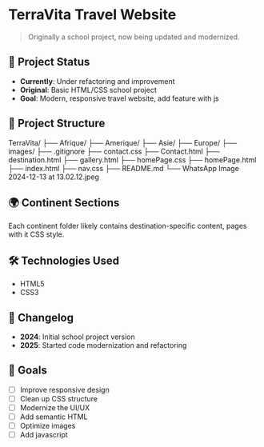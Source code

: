 # TerraVita Travel Website

> Originally a school project, now being updated and modernized.

## 🚀 Project Status
- **Currently**: Under refactoring and improvement
- **Original**: Basic HTML/CSS school project
- **Goal**: Modern, responsive travel website, add feature with js 

## 📁 Project Structure
TerraVita/
├── Afrique/
├── Amerique/
├── Asie/
├── Europe/
├── images/
├── .gitignore
├── contact.css
├── Contact.html
├── destination.html
├── gallery.html
├── homePage.css
├── homePage.html
├── index.html
├── nav.css
├── README.md
└── WhatsApp Image 2024-12-13 at 13.02.12.jpeg

## 🌍 Continent Sections
Each continent folder likely contains destination-specific content, pages with it CSS style.

## 🛠️ Technologies Used
- HTML5
- CSS3

## 📝 Changelog
- **2024**: Initial school project version
- **2025**: Started code modernization and refactoring

## 🎯 Goals
- [ ] Improve responsive design
- [ ] Clean up CSS structure
- [ ] Modernize the UI/UX
- [ ] Add semantic HTML
- [ ] Optimize images
- [ ] Add javascript 